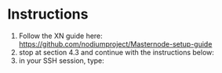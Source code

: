 # Instructions
1. Follow the XN guide here: https://github.com/nodiumproject/Masternode-setup-guide
2. stop at section 4.3 and continue with the instructions below:
3. in your SSH session, type: 
